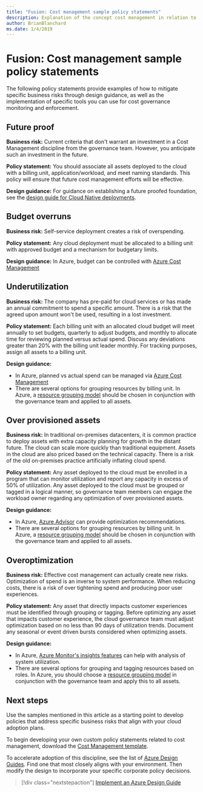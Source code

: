 ```yaml
---
title: "Fusion: Cost management sample policy statements"
description: Explanation of the concept cost management in relation to cloud governance
author: BrianBlanchard
ms.date: 1/4/2019
---
```


# Fusion: Cost management sample policy statements

The following policy statements provide examples of how to mitigate specific business risks through design guidance, as well as the implementation of specific tools you can use for cost governance monitoring and enforcement.

## Future proof

**Business risk:** Current criteria that don't warrant an investment in a Cost Management discipline from the governance team. However, you anticipate such an investment in the future.

**Policy statement:** You should associate all assets deployed to the cloud with a billing unit, application/workload, and meet naming standards. This policy will ensure that future cost management efforts will be effective.

**Design guidance:** For guidance on establishing a future proofed foundation, see the [design guide for Cloud Native deployments](../design-guides/future-proof/design-guide.md).

## Budget overruns

**Business risk:** Self-service deployment creates a risk of overspending.

**Policy statement:** Any cloud deployment must be allocated to a billing unit with approved budget and a mechanism for budgetary limits.

**Design guidance:** In Azure, budget can be controlled with [Azure Cost Management](/azure/cost-management/manage-budgets)

## Underutilization

**Business risk:** The company has pre-paid for cloud services or has made an annual commitment to spend a specific amount. There is a risk that the agreed upon amount won't be used, resulting in a lost investment.

**Policy statement:** Each billing unit with an allocated cloud budget will meet annually to set budgets, quarterly to adjust budgets, and monthly to allocate time for reviewing planned versus actual spend. Discuss any deviations greater than 20% with the billing unit leader monthly. For tracking purposes, assign all assets to a billing unit.

**Design guidance:**

- In Azure, planned vs actual spend can be managed via [Azure Cost Management](/azure/cost-management/quick-acm-cost-analysis)
- There are several options for grouping resources by billing unit. In Azure, a [resource grouping model](../../infrastructure/resource-grouping/overview.md) should be chosen in conjunction with the governance team and applied to all assets.

## Over provisioned assets

**Business risk:** In traditional on-premises datacenters, it is common practice to deploy assets with extra capacity planning for growth in the distant future. The cloud can scale more quickly than traditional equipment. Assets in the cloud are also priced based on the technical capacity. There is a risk of the old on-premises practice artificially inflating cloud spend.

**Policy statement:** Any asset deployed to the cloud must be enrolled in a program that can monitor utilization and report any capacity in excess of 50% of utilization. Any asset deployed to the cloud must be grouped or tagged in a logical manner, so governance team members can engage the workload owner regarding any optimization of over provisioned assets.

**Design guidance:**

- In Azure, [Azure Advisor](/azure/advisor/advisor-cost-recommendations) can provide optimization recommendations.
- There are several options for grouping resources by billing unit. In Azure, a [resource grouping model](../../infrastructure/resource-grouping/overview.md) should be chosen in conjunction with the governance team and applied to all assets.

## Overoptimization

**Business risk:** Effective cost management can actually create new risks. Optimization of spend is an inverse to system performance. When reducing costs, there is a risk of over tightening spend and producing poor user experiences.

**Policy statement:** Any asset that directly impacts customer experiences must be identified through grouping or tagging. Before optimizing any asset that impacts customer experience, the cloud governance team must adjust optimization based on no less than 90 days of utilization trends. Document any seasonal or event driven bursts considered when optimizing assets.

**Design guidance:**

- In Azure, [Azure Monitor's insights features](/azure/azure-monitor/insights/vminsights-performance) can help with analysis of system utilization.
- There are several options for grouping and tagging resources based on roles. In Azure, you should choose a [resource grouping model](../../infrastructure/resource-grouping/overview.md) in conjunction with the governance team and apply this to all assets.

## Next steps

Use the samples mentioned in this article as a starting point to develop policies that address specific business risks that align with your cloud adoption plans.

To begin developing your own custom policy statements related to cost management, download the [Cost Management template](template.md).

To accelerate adoption of this discipline, see the list of [Azure Design Guides](../design-guides/overview.md). Find one that most closely aligns with your environment. Then modify the design to incorporate your specific corporate policy decisions.

> [!div class="nextstepaction"]
> [Implement an Azure Design Guide](../design-guides/overview.md)

